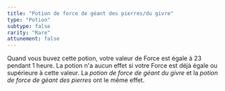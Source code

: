 ```yaml
---
title: "Potion de force de géant des pierres/du givre"
type: "Potion"
subtype: false
rarity: "Rare"
attunement: false
---
```

Quand vous buvez cette potion, votre valeur de Force est égale à 23 pendant 1 heure. La potion n'a aucun effet si votre Force est déjà égale ou supérieure à cette valeur.
La _potion de force de géant du givre_ et la _potion de force de géant des pierres_ ont le même effet.
